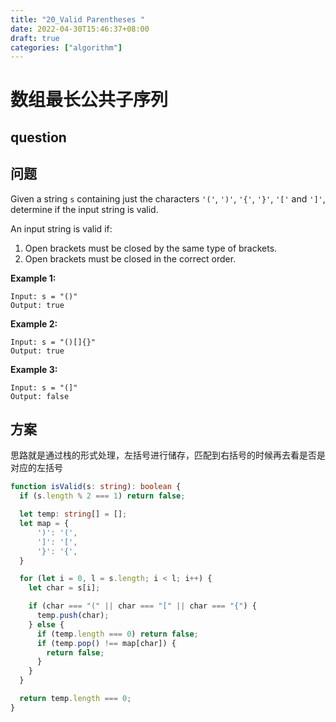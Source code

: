```yaml
---
title: "20_Valid Parentheses "
date: 2022-04-30T15:46:37+08:00
draft: true
categories: ["algorithm"]
---
```












# 数组最长公共子序列



## question



## 问题



Given a string `s` containing just the characters `'('`, `')'`, `'{'`, `'}'`, `'['` and `']'`, determine if the input string is valid.

An input string is valid if:

1. Open brackets must be closed by the same type of brackets.
2. Open brackets must be closed in the correct order.

 

**Example 1:**

```
Input: s = "()"
Output: true
```

**Example 2:**

```
Input: s = "()[]{}"
Output: true
```

**Example 3:**

```
Input: s = "(]"
Output: false
```

 

## 方案

思路就是通过栈的形式处理，左括号进行储存，匹配到右括号的时候再去看是否是对应的左括号






```typescript
function isValid(s: string): boolean {
  if (s.length % 2 === 1) return false;

  let temp: string[] = [];
  let map = {
      ')': '(',
      ']': '[',
      '}': '{',
  }

  for (let i = 0, l = s.length; i < l; i++) {
    let char = s[i];

    if (char === "(" || char === "[" || char === "{") {
      temp.push(char);
    } else {
      if (temp.length === 0) return false;
      if (temp.pop() !== map[char]) {
        return false;
      }
    }
  }

  return temp.length === 0;
}
```
